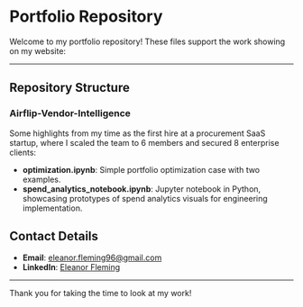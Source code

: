 # Portfolio Repository

Welcome to my portfolio repository! These files support the work showing on my website: 

---

## Repository Structure

### **Airflip-Vendor-Intelligence**

Some highlights from my time as the first hire at a procurement SaaS startup, where I scaled the team to 6 members and secured 8 enterprise clients:
- **optimization.ipynb**: Simple portfolio optimization case with two examples.
- **spend_analytics_notebook.ipynb**: Jupyter notebook in Python, showcasing prototypes of spend analytics visuals for engineering implementation.

## Contact Details

- **Email**: eleanor.fleming96@gmail.com  
- **LinkedIn**: [Eleanor Fleming](https://www.linkedin.com/in/eleanor-fleming)

---

Thank you for taking the time to look at my work!
